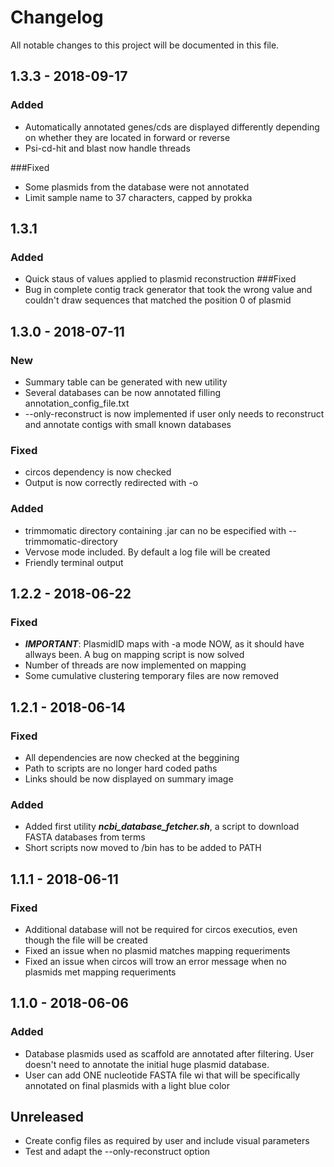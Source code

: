 # Changelog
All notable changes to this project will be documented in this file.

## 1.3.3 - 2018-09-17
### Added
- Automatically annotated genes/cds are displayed differently depending on whether they are located in forward or reverse 
- Psi-cd-hit and blast now handle threads

###Fixed
- Some plasmids from the database were not annotated
- Limit sample name to 37 characters, capped by prokka

## 1.3.1
### Added
- Quick staus of values applied to plasmid reconstruction
###Fixed
- Bug in complete contig track generator that took the wrong value and couldn't draw sequences that matched the position 0 of plasmid

## 1.3.0 - 2018-07-11
### New
- Summary table can be generated with new utility
- Several databases can be now annotated filling annotation_config_file.txt
- --only-reconstruct is now implemented if user only needs to reconstruct and annotate contigs with small known databases
### Fixed
- circos dependency is now checked
- Output is now correctly redirected with -o
### Added
- trimmomatic directory containing .jar can no be especified with --trimmomatic-directory
- Vervose mode included. By default a log file will be created
- Friendly terminal output

## 1.2.2 - 2018-06-22
### Fixed
- ***IMPORTANT***: PlasmidID maps with -a mode NOW, as it should have allways been. A bug on mapping script is now solved
- Number of threads are now implemented on mapping
- Some cumulative clustering temporary files are now removed

## 1.2.1 - 2018-06-14
### Fixed
- All dependencies are now checked at the beggining
- Path to scripts are no longer hard coded paths
- Links should be now displayed on summary image

### Added
- Added first utility ***ncbi_database_fetcher.sh***, a script to download FASTA databases from terms
- Short scripts now moved to /bin has to be added to PATH


## 1.1.1 - 2018-06-11
### Fixed
- Additional database will not be required for circos executios, even though the file will be created
- Fixed an issue when no plasmid matches mapping requeriments
- Fixed an issue when circos will trow an error message when no plasmids met mapping requeriments


## 1.1.0 - 2018-06-06
### Added
- Database plasmids used as scaffold are annotated after filtering. User doesn't need to annotate the initial huge plasmid database.
- User can add ONE nucleotide FASTA file wi that will be specifically annotated on final plasmids with a light blue color

## Unreleased

- Create config files as required by user and include visual parameters
- Test and adapt the --only-reconstruct option
